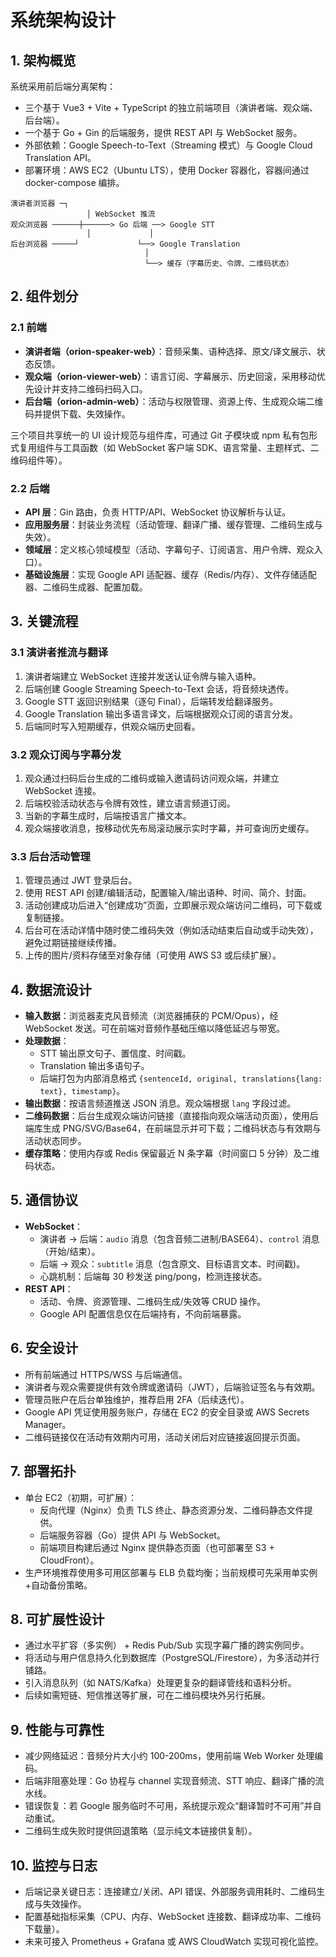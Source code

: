 # 系统架构设计

## 1. 架构概览
系统采用前后端分离架构：
- 三个基于 Vue3 + Vite + TypeScript 的独立前端项目（演讲者端、观众端、后台端）。
- 一个基于 Go + Gin 的后端服务，提供 REST API 与 WebSocket 服务。
- 外部依赖：Google Speech-to-Text（Streaming 模式）与 Google Cloud Translation API。
- 部署环境：AWS EC2（Ubuntu LTS），使用 Docker 容器化，容器间通过 docker-compose 编排。

```
演讲者浏览器 ─┐
                 │ WebSocket 推流
观众浏览器 ──────┼──────> Go 后端 ──> Google STT
                 │             │
后台浏览器 ─────┘             └──> Google Translation
                              │
                              └──> 缓存（字幕历史、令牌、二维码状态）
```

## 2. 组件划分
### 2.1 前端
- **演讲者端（orion-speaker-web）**：音频采集、语种选择、原文/译文展示、状态反馈。
- **观众端（orion-viewer-web）**：语言订阅、字幕展示、历史回滚，采用移动优先设计并支持二维码扫码入口。
- **后台端（orion-admin-web）**：活动与权限管理、资源上传、生成观众端二维码并提供下载、失效操作。

三个项目共享统一的 UI 设计规范与组件库，可通过 Git 子模块或 npm 私有包形式复用组件与工具函数（如 WebSocket 客户端 SDK、语言常量、主题样式、二维码组件等）。

### 2.2 后端
- **API 层**：Gin 路由，负责 HTTP/API、WebSocket 协议解析与认证。
- **应用服务层**：封装业务流程（活动管理、翻译广播、缓存管理、二维码生成与失效）。
- **领域层**：定义核心领域模型（活动、字幕句子、订阅语言、用户令牌、观众入口）。
- **基础设施层**：实现 Google API 适配器、缓存（Redis/内存）、文件存储适配器、二维码生成器、配置加载。

## 3. 关键流程
### 3.1 演讲者推流与翻译
1. 演讲者端建立 WebSocket 连接并发送认证令牌与输入语种。
2. 后端创建 Google Streaming Speech-to-Text 会话，将音频块透传。
3. Google STT 返回识别结果（逐句 Final），后端转发给翻译服务。
4. Google Translation 输出多语言译文，后端根据观众订阅的语言分发。
5. 后端同时写入短期缓存，供观众端历史回看。

### 3.2 观众订阅与字幕分发
1. 观众通过扫码后台生成的二维码或输入邀请码访问观众端，并建立 WebSocket 连接。
2. 后端校验活动状态与令牌有效性，建立语言频道订阅。
3. 当新的字幕生成时，后端按语言广播文本。
4. 观众端接收消息，按移动优先布局滚动展示实时字幕，并可查询历史缓存。

### 3.3 后台活动管理
1. 管理员通过 JWT 登录后台。
2. 使用 REST API 创建/编辑活动，配置输入/输出语种、时间、简介、封面。
3. 活动创建成功后进入“创建成功”页面，立即展示观众端访问二维码，可下载或复制链接。
4. 后台可在活动详情中随时使二维码失效（例如活动结束后自动或手动失效），避免过期链接继续传播。
5. 上传的图片/资料存储至对象存储（可使用 AWS S3 或后续扩展）。

## 4. 数据流设计
- **输入数据**：浏览器麦克风音频流（浏览器捕获的 PCM/Opus），经 WebSocket 发送。可在前端对音频作基础压缩以降低延迟与带宽。
- **处理数据**：
  - STT 输出原文句子、置信度、时间戳。
  - Translation 输出多语句子。
  - 后端打包为内部消息格式 `{sentenceId, original, translations{lang: text}, timestamp}`。
- **输出数据**：按语言频道推送 JSON 消息。观众端根据 `lang` 字段过滤。
- **二维码数据**：后台生成观众端访问链接（直接指向观众端活动页面），使用后端库生成 PNG/SVG/Base64，在前端显示并可下载；二维码状态与有效期与活动状态同步。
- **缓存策略**：使用内存或 Redis 保留最近 N 条字幕（时间窗口 5 分钟）及二维码状态。

## 5. 通信协议
- **WebSocket**：
  - 演讲者 → 后端：`audio` 消息（包含音频二进制/BASE64）、`control` 消息（开始/结束）。
  - 后端 → 观众：`subtitle` 消息（包含原文、目标语言文本、时间戳)。
  - 心跳机制：后端每 30 秒发送 ping/pong，检测连接状态。
- **REST API**：
  - 活动、令牌、资源管理、二维码生成/失效等 CRUD 操作。
  - Google API 配置信息仅在后端持有，不向前端暴露。

## 6. 安全设计
- 所有前端通过 HTTPS/WSS 与后端通信。
- 演讲者与观众需要提供有效令牌或邀请码（JWT），后端验证签名与有效期。
- 管理员账户在后台单独维护，推荐启用 2FA（后续迭代）。
- Google API 凭证使用服务账户，存储在 EC2 的安全目录或 AWS Secrets Manager。
- 二维码链接仅在活动有效期内可用，活动关闭后对应链接返回提示页面。

## 7. 部署拓扑
- 单台 EC2（初期，可扩展）：
  - 反向代理（Nginx）负责 TLS 终止、静态资源分发、二维码静态文件提供。
  - 后端服务容器（Go）提供 API 与 WebSocket。
  - 前端项目构建后通过 Nginx 提供静态页面（也可部署至 S3 + CloudFront）。
- 生产环境推荐使用多可用区部署与 ELB 负载均衡；当前规模可先采用单实例+自动备份策略。

## 8. 可扩展性设计
- 通过水平扩容（多实例） + Redis Pub/Sub 实现字幕广播的跨实例同步。
- 将活动与用户信息持久化到数据库（PostgreSQL/Firestore），为多活动并行铺路。
- 引入消息队列（如 NATS/Kafka）处理更复杂的翻译管线和语料分析。
- 后续如需短链、短信推送等扩展，可在二维码模块外另行拓展。

## 9. 性能与可靠性
- 减少网络延迟：音频分片大小约 100-200ms，使用前端 Web Worker 处理编码。
- 后端非阻塞处理：Go 协程与 channel 实现音频流、STT 响应、翻译广播的流水线。
- 错误恢复：若 Google 服务临时不可用，系统提示观众“翻译暂时不可用”并自动重试。
- 二维码生成失败时提供回退策略（显示纯文本链接供复制）。

## 10. 监控与日志
- 后端记录关键日志：连接建立/关闭、API 错误、外部服务调用耗时、二维码生成与失效操作。
- 配置基础指标采集（CPU、内存、WebSocket 连接数、翻译成功率、二维码下载量）。
- 未来可接入 Prometheus + Grafana 或 AWS CloudWatch 实现可视化监控。
